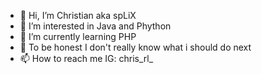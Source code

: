 - 👋 Hi, I’m Christian aka spLiX
- 👀 I’m interested in Java and Phython
- 🌱 I’m currently learning PHP
- 💞️ To be honest I don't really know what i should do next
- 📫 How to reach me IG: chris_rl_

<!---
ITspLiX/ITspLiX is a ✨ special ✨ repository because its `README.md` (this file) appears on your GitHub profile.
You can click the Preview link to take a look at your changes.
--->
